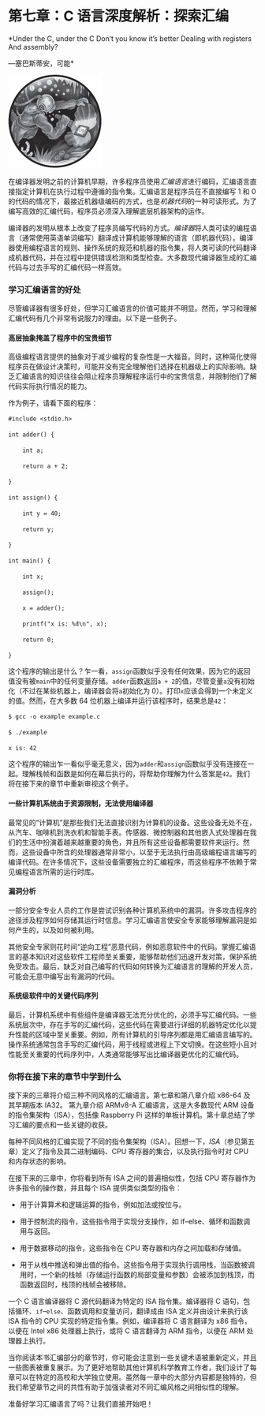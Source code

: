 # 第七章：C 语言深度解析：探索汇编

*Under the C, under the C Don’t you know it’s better Dealing with registers And assembly?

—塞巴斯蒂安，可能*

![image](img/common.jpg)

在编译器发明之前的计算机早期，许多程序员使用*汇编语言*进行编码，汇编语言直接指定计算机在执行过程中遵循的指令集。汇编语言是程序员在不直接编写 1 和 0 的代码的情况下，最接近机器级编码的方式，也是*机器代码*的一种可读形式。为了编写高效的汇编代码，程序员必须深入理解底层机器架构的运作。

编译器的发明从根本上改变了程序员编写代码的方式。*编译器*将人类可读的编程语言（通常使用英语单词编写）翻译成计算机能够理解的语言（即机器代码）。编译器使用编程语言的规则、操作系统的规范和机器的指令集，将人类可读的代码翻译成机器代码，并在过程中提供错误检测和类型检查。大多数现代编译器生成的汇编代码与过去手写的汇编代码一样高效。

### 学习汇编语言的好处

尽管编译器有很多好处，但学习汇编语言的价值可能并不明显。然而，学习和理解汇编代码有几个非常有说服力的理由。以下是一些例子。

#### 高层抽象掩盖了程序中的宝贵细节

高级编程语言提供的抽象对于减少编程的复杂性是一大福音。同时，这种简化使得程序员在做设计决策时，可能并没有完全理解他们选择在机器级上的实际影响。缺乏汇编语言的知识往往会阻止程序员理解程序运行中的宝贵信息，并限制他们了解代码实际执行情况的能力。

作为例子，请看下面的程序：

```
#include <stdio.h>

int adder() {

    int a;

    return a + 2;

}

int assign() {

    int y = 40;

    return y;

}

int main() {

    int x;

    assign();

    x = adder();

    printf("x is: %d\n", x);

    return 0;

}
```

这个程序的输出是什么？乍一看，`assign`函数似乎没有任何效果，因为它的返回值没有被`main`中的任何变量存储。`adder`函数返回`a + 2`的值，尽管变量`a`没有初始化（不过在某些机器上，编译器会将`a`初始化为 0）。打印`x`应该会得到一个未定义的值。然而，在大多数 64 位机器上编译并运行该程序时，结果总是`42`：

```
$ gcc -o example example.c

$ ./example

x is: 42
```

这个程序的输出乍一看似乎毫无意义，因为`adder`和`assign`函数似乎没有连接在一起。理解栈帧和函数是如何在幕后执行的，将帮助你理解为什么答案是`42`。我们将在接下来的章节中重新审视这个例子。

#### 一些计算机系统由于资源限制，无法使用编译器

最常见的“计算机”是那些我们无法直接识别为计算机的设备。这些设备无处不在，从汽车、咖啡机到洗衣机和智能手表。传感器、微控制器和其他嵌入式处理器在我们的生活中扮演着越来越重要的角色，并且所有这些设备都需要软件来运行。然而，这些设备中所含的处理器通常非常小，以至于无法执行由高级编程语言编写的编译代码。在许多情况下，这些设备需要独立的汇编程序，而这些程序不依赖于常见编程语言所需的运行时库。

#### 漏洞分析

一部分安全专业人员的工作是尝试识别各种计算机系统中的漏洞。许多攻击程序的途径涉及程序如何存储其运行时信息。学习汇编语言使安全专家能够理解漏洞是如何产生的，以及如何被利用。

其他安全专家则花时间“逆向工程”恶意代码，例如恶意软件中的代码。掌握汇编语言的基本知识对这些软件工程师至关重要，能够帮助他们迅速开发对策，保护系统免受攻击。最后，缺乏对自己编写的代码如何转换为汇编语言的理解的开发人员，可能会无意中编写出有漏洞的代码。

#### 系统级软件中的关键代码序列

最后，计算机系统中有些组件是编译器无法充分优化的，必须手写汇编代码。一些系统层次中，存在手写的汇编代码，这些代码在需要进行详细的机器特定优化以提升性能的区域中至关重要。例如，所有计算机的引导序列都是用汇编语言编写的。操作系统通常包含手写的汇编代码，用于线程或进程上下文切换。在这些短小且对性能至关重要的代码序列中，人类通常能够写出比编译器更优化的汇编代码。

### 你将在接下来的章节中学到什么

接下来的三章将介绍三种不同风格的汇编语言。第七章和第八章介绍 x86-64 及其早期版本 IA32。 第九章介绍 ARMv8-A 汇编语言，这是大多数现代 ARM 设备的指令集架构（ISA），包括像 Raspberry Pi 这样的单板计算机。第十章总结了学习汇编的要点和一些关键的收获。

每种不同风格的汇编实现了不同的指令集架构（ISA）。回想一下，*ISA*（参见第五章）定义了指令及其二进制编码、CPU 寄存器的集合，以及执行指令时对 CPU 和内存状态的影响。

在接下来的三章中，你将看到所有 ISA 之间的普遍相似性，包括 CPU 寄存器作为许多指令的操作数，并且每个 ISA 提供类似类型的指令：

+   用于计算算术和逻辑运算的指令，例如加法或按位与。

+   用于控制流的指令，这些指令用于实现分支操作，如 if–else、循环和函数调用与返回。

+   用于数据移动的指令，这些指令在 CPU 寄存器和内存之间加载和存储值。

+   用于从栈中推送和弹出值的指令。这些指令用于实现执行调用栈，当函数被调用时，一个新的栈帧（存储运行函数的局部变量和参数）会被添加到栈顶，而函数返回时，栈顶的栈帧会被移除。

一个 C 语言编译器将 C 源代码翻译为特定的 ISA 指令集。编译器将 C 语句，包括循环、`if`–`else`、函数调用和变量访问，翻译成由 ISA 定义并由设计来执行该 ISA 指令的 CPU 实现的特定指令集。例如，编译器将 C 语言翻译为 x86 指令，以便在 Intel x86 处理器上执行，或将 C 语言翻译为 ARM 指令，以便在 ARM 处理器上执行。

当你阅读本书汇编部分的章节时，你可能会注意到一些关键术语被重新定义，并且一些图表被重复展示。为了更好地帮助其他计算机科学教育工作者，我们设计了每章可以在特定的高校和大学独立使用。虽然每一章中的大部分内容都是独特的，但我们希望章节之间的共性有助于加强读者对不同汇编风格之间相似性的理解。

准备好学习汇编语言了吗？让我们直接开始吧！
